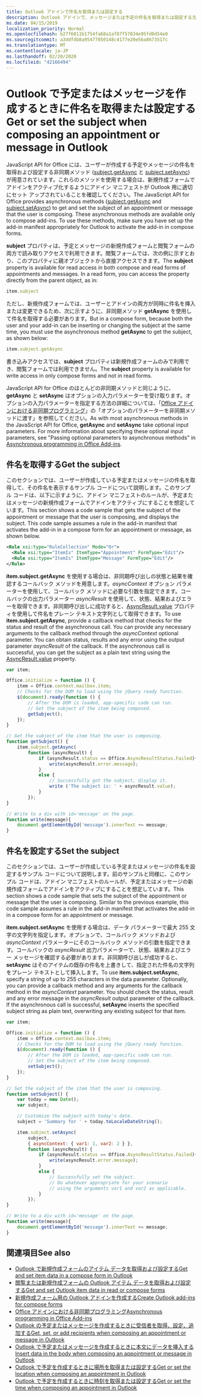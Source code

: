```yaml
---
title: Outlook アドインで件名を取得または設定する
description: Outlook アドインで、メッセージまたは予定の件名を取得または設定する方法について説明します。
ms.date: 04/15/2019
localization_priority: Normal
ms.openlocfilehash: b27f6011b1754fa68a1af87f57034e95fd0d54e0
ms.sourcegitcommit: a3ddfdb8a95477850148c4177e20e56a8673517c
ms.translationtype: MT
ms.contentlocale: ja-JP
ms.lasthandoff: 02/20/2020
ms.locfileid: "42166494"
---
```

# <a name="get-or-set-the-subject-when-composing-an-appointment-or-message-in-outlook"></a><span data-ttu-id="7361d-103">Outlook で予定またはメッセージを作成するときに件名を取得または設定する</span><span class="sxs-lookup"><span data-stu-id="7361d-103">Get or set the subject when composing an appointment or message in Outlook</span></span>

<span data-ttu-id="7361d-p101">JavaScript API for Office には、ユーザーが作成する予定やメッセージの件名を取得および設定する非同期メソッド ([subject.getAsync](/javascript/api/outlook/office.Subject#getasync-options--callback-) と [subject.setAsync](/javascript/api/outlook/office.Subject#setasync-subject--options--callback-)) が用意されています。これらのメソッドを使用する場合は、新規作成フォームでアドインをアクティブ化するようにアドイン マニフェストが Outlook 用に適切にセット アップされていることを確認してください。</span><span class="sxs-lookup"><span data-stu-id="7361d-p101">The JavaScript API for Office provides asynchronous methods ([subject.getAsync](/javascript/api/outlook/office.Subject#getasync-options--callback-) and [subject.setAsync](/javascript/api/outlook/office.Subject#setasync-subject--options--callback-)) to get and set the subject of an appointment or message that the user is composing. These asynchronous methods are available only to compose add-ins. To use these methods, make sure you have set up the add-in manifest appropriately for Outlook to activate the add-in in compose forms.</span></span>

<span data-ttu-id="7361d-p102">**subject** プロパティは、予定とメッセージの新規作成フォームと閲覧フォームの両方で読み取りアクセスで利用できます。閲覧フォームでは、次の例に示すとおり、このプロパティに親オブジェクトから直接アクセスできます。</span><span class="sxs-lookup"><span data-stu-id="7361d-p102">The **subject** property is available for read access in both compose and read forms of appointments and messages. In a read form, you can access the property directly from the parent object, as in:</span></span>

```js
item.subject
```

<span data-ttu-id="7361d-108">ただし、新規作成フォームでは、ユーザーとアドインの両方が同時に件名を挿入または変更できるため、次に示すように、非同期メソッド **getAsync** を使用して件名を取得する必要があります。</span><span class="sxs-lookup"><span data-stu-id="7361d-108">But in a compose form, because both the user and your add-in can be inserting or changing the subject at the same time, you must use the asynchronous method **getAsync** to get the subject, as shown below:</span></span>

```js
item.subject.getAsync
```

<span data-ttu-id="7361d-109">書き込みアクセスでは、**subject** プロパティは新規作成フォームのみで利用でき、閲覧フォームでは利用できません。</span><span class="sxs-lookup"><span data-stu-id="7361d-109">The **subject** property is available for write access in only compose forms and not in read forms.</span></span>

<span data-ttu-id="7361d-p103">JavaScript API for Office のほとんどの非同期メソッドと同じように、**getAsync** と **setAsync** はオプションの入力パラメーターを受け取ります。オプションの入力パラメーターを指定する方法の詳細については、「[Office アドインにおける非同期プログラミング](../develop/asynchronous-programming-in-office-add-ins.md)」の「オプションのパラメーターを非同期メソッドに渡す」を参照してください。</span><span class="sxs-lookup"><span data-stu-id="7361d-p103">As with most asynchronous methods in the JavaScript API for Office, **getAsync** and **setAsync** take optional input parameters. For more information about specifying these optional input parameters, see "Passing optional parameters to asynchronous methods" in [Asynchronous programming in Office Add-ins](../develop/asynchronous-programming-in-office-add-ins.md).</span></span>


## <a name="get-the-subject"></a><span data-ttu-id="7361d-112">件名を取得する</span><span class="sxs-lookup"><span data-stu-id="7361d-112">Get the subject</span></span>

<span data-ttu-id="7361d-p104">このセクションでは、ユーザーが作成している予定またはメッセージの件名を取得して、その件名を表示するサンプル コードについて説明します。このサンプル コードは、以下に示すように、アドイン マニフェストのルールが、予定またはメッセージの新規作成フォームでアドインをアクティブにすることを想定しています。</span><span class="sxs-lookup"><span data-stu-id="7361d-p104">This section shows a code sample that gets the subject of the appointment or message that the user is composing, and displays the subject. This code sample assumes a rule in the add-in manifest that activates the add-in in a compose form for an appointment or message, as shown below.</span></span>


```XML
<Rule xsi:type="RuleCollection" Mode="Or">
  <Rule xsi:type="ItemIs" ItemType="Appointment" FormType="Edit"/>
  <Rule xsi:type="ItemIs" ItemType="Message" FormType="Edit"/>
</Rule>

```

<span data-ttu-id="7361d-p105">**item.subject.getAsync** を使用する場合は、非同期呼び出しの状態と結果を確認するコールバック メソッドを用意します。_asyncContext_ オプション パラメーターを使用して、コールバック メソッドに必要な引数を指定できます。コールバックの出力パラメーター _asyncResult_ を使用して、状態、結果およびエラーを取得できます。非同期呼び出しに成功すると、[AsyncResult.value](/javascript/api/office/office.asyncresult#value) プロパティを使用して件名をプレーン テキスト文字列として取得できます。</span><span class="sxs-lookup"><span data-stu-id="7361d-p105">To use **item.subject.getAsync**, provide a callback method that checks for the status and result of the asynchronous call. You can provide any necessary arguments to the callback method through the  _asyncContext_ optional parameter. You can obtain status, results and any error using the output parameter _asyncResult_ of the callback. If the asynchronous call is successful, you can get the subject as a plain text string using the [AsyncResult.value](/javascript/api/office/office.asyncresult#value) property.</span></span>


```js
var item;

Office.initialize = function () {
    item = Office.context.mailbox.item;
    // Checks for the DOM to load using the jQuery ready function.
    $(document).ready(function () {
        // After the DOM is loaded, app-specific code can run.
        // Get the subject of the item being composed.
        getSubject();
    });
}

// Get the subject of the item that the user is composing.
function getSubject() {
    item.subject.getAsync(
        function (asyncResult) {
            if (asyncResult.status == Office.AsyncResultStatus.Failed){
                write(asyncResult.error.message);
            }
            else {
                // Successfully got the subject, display it.
                write ('The subject is: ' + asyncResult.value);
            }
        });
}

// Write to a div with id='message' on the page.
function write(message){
    document.getElementById('message').innerText += message; 
}
```


## <a name="set-the-subject"></a><span data-ttu-id="7361d-119">件名を設定する</span><span class="sxs-lookup"><span data-stu-id="7361d-119">Set the subject</span></span>


<span data-ttu-id="7361d-p106">このセクションでは、ユーザーが作成している予定またはメッセージの件名を設定するサンプル コードについて説明します。前のサンプルと同様に、このサンプル コードは、アドイン マニフェストのルールが、予定またはメッセージの新規作成フォームでアドインをアクティブにすることを想定しています。</span><span class="sxs-lookup"><span data-stu-id="7361d-p106">This section shows a code sample that sets the subject of the appointment or message that the user is composing. Similar to the previous example, this code sample assumes a rule in the add-in manifest that activates the add-in in a compose form for an appointment or message.</span></span>

<span data-ttu-id="7361d-p107">**item.subject.setAsync** を使用する場合は、データ パラメーターで最大 255 文字の文字列を指定します。オプションで、コールバック メソッドおよび _asyncContext_ パラメーターにそのコールバック メソッドの引数を指定できます。コールバックの _asyncResult_ 出力パラメーターで、状態、結果およびエラー メッセージを確認する必要があります。非同期呼び出しが成功すると、**setAsync** はそのアイテムの既存の件名を上書きして、指定された件名の文字列をプレーン テキストとして挿入します。</span><span class="sxs-lookup"><span data-stu-id="7361d-p107">To use **item.subject.setAsync**, specify a string of up to 255 characters in the data parameter. Optionally, you can provide a callback method and any arguments for the callback method in the  _asyncContext_ parameter. You should check the status, result and any error message in the _asyncResult_ output parameter of the callback. If the asynchronous call is successful, **setAsync** inserts the specified subject string as plain text, overwriting any existing subject for that item.</span></span>

```js
var item;

Office.initialize = function () {
    item = Office.context.mailbox.item;
    // Checks for the DOM to load using the jQuery ready function.
    $(document).ready(function () {
        // After the DOM is loaded, app-specific code can run.
        // Set the subject of the item being composed.
        setSubject();
    });
}

// Set the subject of the item that the user is composing.
function setSubject() {
    var today = new Date();
    var subject;

    // Customize the subject with today's date.
    subject = 'Summary for ' + today.toLocaleDateString();

    item.subject.setAsync(
        subject,
        { asyncContext: { var1: 1, var2: 2 } },
        function (asyncResult) {
            if (asyncResult.status == Office.AsyncResultStatus.Failed){
                write(asyncResult.error.message);
            }
            else {
                // Successfully set the subject.
                // Do whatever appropriate for your scenario
                // using the arguments var1 and var2 as applicable.
            }
        });
}

// Write to a div with id='message' on the page.
function write(message){
    document.getElementById('message').innerText += message; 
}
```


## <a name="see-also"></a><span data-ttu-id="7361d-126">関連項目</span><span class="sxs-lookup"><span data-stu-id="7361d-126">See also</span></span>

- [<span data-ttu-id="7361d-127">Outlook で新規作成フォームのアイテム データを取得および設定する</span><span class="sxs-lookup"><span data-stu-id="7361d-127">Get and set item data in a compose form in Outlook</span></span>](get-and-set-item-data-in-a-compose-form.md)   
- [<span data-ttu-id="7361d-128">閲覧または新規作成フォームの Outlook アイテム データを取得および設定する</span><span class="sxs-lookup"><span data-stu-id="7361d-128">Get and set Outlook item data in read or compose forms</span></span>](item-data.md)    
- [<span data-ttu-id="7361d-129">新規作成フォーム用の Outlook アドインを作成する</span><span class="sxs-lookup"><span data-stu-id="7361d-129">Create Outlook add-ins for compose forms</span></span>](compose-scenario.md)    
- [<span data-ttu-id="7361d-130">Office アドインにおける非同期プログラミング</span><span class="sxs-lookup"><span data-stu-id="7361d-130">Asynchronous programming in Office Add-ins</span></span>](../develop/asynchronous-programming-in-office-add-ins.md)
- [<span data-ttu-id="7361d-131">Outlook の予定またはメッセージを作成するときに受信者を取得、設定、追加する</span><span class="sxs-lookup"><span data-stu-id="7361d-131">Get, set, or add recipients when composing an appointment or message in Outlook</span></span>](get-set-or-add-recipients.md)  
- [<span data-ttu-id="7361d-132">Outlook で予定またはメッセージを作成するときに本文にデータを挿入する</span><span class="sxs-lookup"><span data-stu-id="7361d-132">Insert data in the body when composing an appointment or message in Outlook</span></span>](insert-data-in-the-body.md)   
- [<span data-ttu-id="7361d-133">Outlook で予定を作成するときに場所を取得または設定する</span><span class="sxs-lookup"><span data-stu-id="7361d-133">Get or set the location when composing an appointment in Outlook</span></span>](get-or-set-the-location-of-an-appointment.md) 
- [<span data-ttu-id="7361d-134">Outlook で予定を作成するときに時刻を取得または設定する</span><span class="sxs-lookup"><span data-stu-id="7361d-134">Get or set the time when composing an appointment in Outlook</span></span>](get-or-set-the-time-of-an-appointment.md)
    
